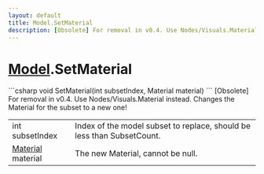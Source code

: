 ```yaml
---
layout: default
title: Model.SetMaterial
description: [Obsolete] For removal in v0.4. Use Nodes/Visuals.Material instead. Changes the Material for the subset to a new one!
---
```

# [Model]({{site.url}}/Pages/StereoKit/Model.html).SetMaterial

<div class='signature' markdown='1'>
```csharp
void SetMaterial(int subsetIndex, Material material)
```
[Obsolete] For removal in v0.4. Use Nodes/Visuals.Material
instead. Changes the Material for the subset to a new one!
</div>

|  |  |
|--|--|
|int subsetIndex|Index of the model subset to replace,             should be less than SubsetCount.|
|[Material]({{site.url}}/Pages/StereoKit/Material.html) material|The new Material, cannot be null.|




